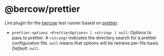 # @bercow/prettier

Lint plugin for the [bercow](https://github.com/lachrist/bercow) test runner based on [prettier](https://github.com/prettier/prettier).

* `prettier-options <PrettierOptions> | <string> | null`: Options to pass to prettier. A `<string>` indicates the directory search for a prettier configuration file. `null` means that options will be retrieve per-file basis. *Default*: `null`.
